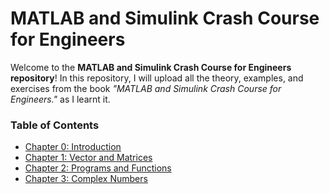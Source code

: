 # MATLAB and Simulink Crash Course for Engineers

Welcome to the **MATLAB and Simulink Crash Course for Engineers repository**! In this repository, I will upload all the theory, examples, and exercises from the book _"MATLAB and Simulink Crash Course for Engineers."_ as I learnt it. 

### Table of Contents
- [Chapter 0: Introduction](https://github.com/asanchezba/MATLAB/tree/main/00_Introduction)
- [Chapter 1: Vector and Matrices](https://github.com/asanchezba/MATLAB/tree/main/01_Vector%20and%20Matrices)
- [Chapter 2: Programs and Functions](https://github.com/asanchezba/MATLAB/tree/main/02_Programs%20and%20Functions)
- [Chapter 3: Complex Numbers](https://github.com/asanchezba/MATLAB/tree/main/03_Complex%20Numbers)
